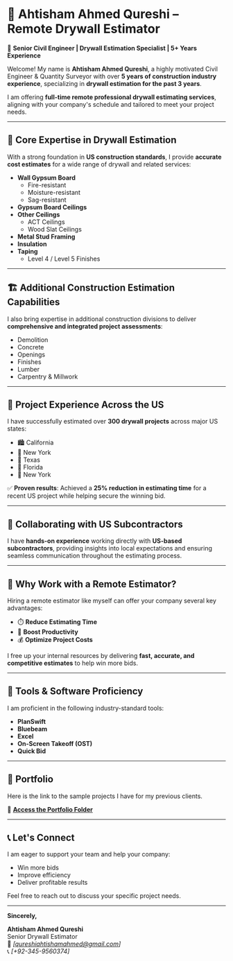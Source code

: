 # 📐 Ahtisham Ahmed Qureshi – Remote Drywall Estimator

👷 **Senior Civil Engineer | Drywall Estimation Specialist | 5+ Years Experience**

Welcome! My name is **Ahtisham Ahmed Qureshi**, a highly motivated Civil Engineer & Quantity Surveyor with over **5 years of construction industry experience**, specializing in **drywall estimation for the past 3 years**.

I am offering **full-time remote professional drywall estimating services**, aligning with your company's schedule and tailored to meet your project needs.

---

## 🧱 Core Expertise in Drywall Estimation

With a strong foundation in **US construction standards**, I provide **accurate cost estimates** for a wide range of drywall and related services:

- **Wall Gypsum Board**  
  - Fire-resistant  
  - Moisture-resistant  
  - Sag-resistant  
- **Gypsum Board Ceilings**
- **Other Ceilings**  
  - ACT Ceilings  
  - Wood Slat Ceilings  
- **Metal Stud Framing**
- **Insulation**
- **Taping**  
  - Level 4 / Level 5 Finishes

---

## 🏗️ Additional Construction Estimation Capabilities

I also bring expertise in additional construction divisions to deliver **comprehensive and integrated project assessments**:

- Demolition  
- Concrete  
- Openings  
- Finishes  
- Lumber  
- Carpentry & Millwork  

---

## 📍 Project Experience Across the US

I have successfully estimated over **300 drywall projects** across major US states:

- 🏙️ California  
- 🗽 New York  
- 🌵 Texas  
- 🌴 Florida
- 🌴 New York

✅ **Proven results**: Achieved a **25% reduction in estimating time** for a recent US project while helping secure the winning bid.

---

## 🤝 Collaborating with US Subcontractors

I have **hands-on experience** working directly with **US-based subcontractors**, providing insights into local expectations and ensuring seamless communication throughout the estimating process.

---

## 💼 Why Work with a Remote Estimator?

Hiring a remote estimator like myself can offer your company several key advantages:

- ⏱️ **Reduce Estimating Time**  
- 🚀 **Boost Productivity**  
- 💰 **Optimize Project Costs**

I free up your internal resources by delivering **fast, accurate, and competitive estimates** to help win more bids.

---

## 🧰 Tools & Software Proficiency

I am proficient in the following industry-standard tools:

- **PlanSwift**
- **Bluebeam**
- **Excel**
- **On-Screen Takeoff (OST)**
- **Quick Bid**

---

## 📂 Portfolio

Here is the link to the sample projects I have for my previous clients.

🔗 **[Access the Portfolio Folder](https://drive.google.com/drive/folders/1APEHSWeQvOJy1q-2ipXyxFOC0Acz3ICZ?usp=drive_link)**

---

## 📞 Let's Connect

I am eager to support your team and help your company:

- Win more bids  
- Improve efficiency  
- Deliver profitable results

Feel free to reach out to discuss your specific project needs.

---

**Sincerely,**

**Ahtisham Ahmed Qureshi**  
Senior Drywall Estimator  
📧 *[qureshiahtishamahmed@gmail.com]*  
📞 *[+92-345-9560374]*  

